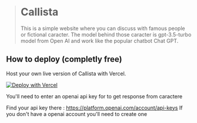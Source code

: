 > # Callista
> 
> This is a simple website where you can discuss with famous people or fictional caracter. 
> The model behind those caracter is gpt-3.5-turbo model from Open AI and work like the popular chatbot Chat GPT.

## How to deploy (completly free)

Host your own live version of Callista with Vercel.

[![Deploy with Vercel](https://vercel.com/button)](https://vercel.com/new/clone?repository-url=https%3A%2F%2Fgithub.com%2Flunoshist%2FCallista.git&env=API_KEY&envDescription=API%20key%20from%20open%20ai%20api%20is%20needed%20to%20deploy%20successfuly&envLink=https%3A%2F%2Fplatform.openai.com%2Faccount%2Fapi-keys&project-name=awesome-project&repository-name=awesome-project)

You'll need to enter an openai api key for to get response from caractere

Find your api key there : https://platform.openai.com/account/api-keys
If you don't have a openai account you'll need to create one